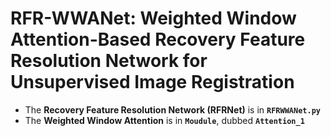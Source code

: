 # RFR-WWANet: Weighted Window Attention-Based Recovery Feature Resolution Network for Unsupervised Image Registration

+ The **Recovery Feature Resolution Network (RFRNet)** is in **`RFRWWANet.py`**
+ The **Weighted Window Attention** is in **`Moudule`**, dubbed **`Attention_1`**
